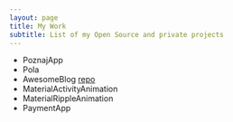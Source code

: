 ```yaml
---
layout: page
title: My Work
subtitle: List of my Open Source and private projects
---
```


 - PoznajApp
 - Pola
 - AwesomeBlog [repo](https://github.com/rafalgawlik/AwesomeBlog)
 - MaterialActivityAnimation
 - MaterialRippleAnimation
 - PaymentApp
